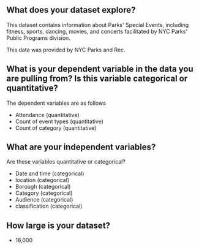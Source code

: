 
## What does your dataset explore? 
 
This dataset contains information about Parks' Special Events, including fitness, sports, dancing, movies, and concerts facilitated by NYC Parks' Public Programs division. 

This data was provided by NYC Parks and Rec. 


## What is your dependent variable in the data you are pulling from? Is this variable categorical or quantitative? 

The dependent variables are as follows 
- Attendance  (quantitative)
- Count of event types (quantitative)
- Count of category (quantitative)



## What are your independent variables?
Are these variables quantitative or categorical? 

- Date and time (categorical)
- location (categorical)
- Borough (categorical)
- Category (categorical)
- Audience (categorical)
- classification (categorical)


## How large is your dataset?
- 18,000

 
